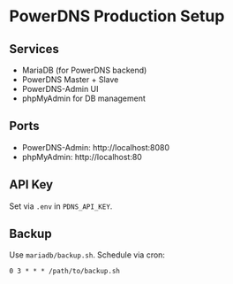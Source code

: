 # PowerDNS Production Setup

## Services
- MariaDB (for PowerDNS backend)
- PowerDNS Master + Slave
- PowerDNS-Admin UI
- phpMyAdmin for DB management

## Ports
- PowerDNS-Admin: http://localhost:8080
- phpMyAdmin: http://localhost:80

## API Key
Set via `.env` in `PDNS_API_KEY`.

## Backup
Use `mariadb/backup.sh`. Schedule via cron:
```
0 3 * * * /path/to/backup.sh
```
